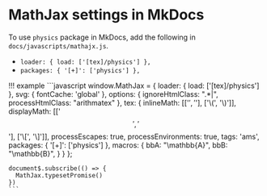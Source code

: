 # MathJax settings in MkDocs

To use 	`physics` package in MkDocs, add the following in `docs/javascripts/mathajx.js`.

- `loader: { load: ['[tex]/physics'] },`
- `packages: { '[+]': ['physics'] },`

!!! example
	```javascript
	window.MathJax = {
	  loader: { load: ['[tex]/physics'] },
	  svg: {
	    fontCache: 'global'
	  },
	  options: {
	    ignoreHtmlClass: ".*|",
	    processHtmlClass: "arithmatex"
	  },
	  tex: {
	    inlineMath: [['$', '$'], ['\\(', '\\)']],
	    displayMath: [['$$', '$$'], ['\\[', '\\]']],
	    processEscapes: true,
	    processEnvironments: true,
	    tags: 'ams',
	    packages: { '[+]': ['physics'] },
	    macros: {
	      bbA: "\\mathbb{A}",
	      bbB: "\\mathbb{B}",
	    }
	  }
	};
	
	document$.subscribe(() => {
	  MathJax.typesetPromise()
	})
	```
